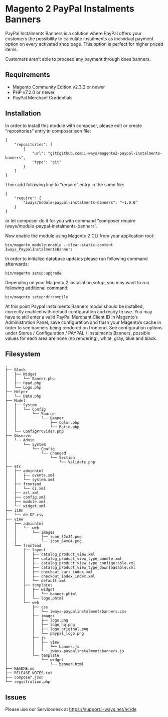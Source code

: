 # Magento 2 PayPal Instalments Banners

PayPal Instalments Banners is a solution where PayPal offers your customers the possibility to calculate instalments as individual payment option on every activated shop page. This option is perfect for higher priced items.

Customers aren’t able to proceed any payment through does banners.


## Requirements

- Magento Community Edition v2.3.2 or newer
- PHP v7.2.0 or newer
- PayPal Merchant Credentials


## Installation

In order to install this module with composer, please edit or create “repositories” entry in composer.json file:

```
{
	"repositories": [
		{
			"url": "git@github.com:i-ways/magento2-paypal-instalments-banners",
			"type": "git"
		}
	]
}
```

Then add following line to “require” entry in the same file:

```
{
	"require": {
		"iways/module-paypal-instalments-banners": “~1.0.0”
	}
}
```

or let composer do it for you with command “composer require iways/module-paypal-instalments-banners”.


Now enable the module using Magento 2 CLI from your application root:

```
bin/magento module:enable --clear-static-content Iways_PaypalInstalmentsBanners
```

In order to initialize database updates please run following command afterwards:

```
bin/magento setup:upgrade
```

Depending on your Magento 2 installation setup, you may want to run following additional command:

```
bin/magento setup:di:compile
```


At this point Paypal Instalments Banners modul should be installed, correctly enabled with default configuration and ready to use.
You may have to still enter a valid PayPal Merchant Client ID in Magento’s Administration Panel, save configuration and flush your Magento’s cache in order to see banners being rendered on frontend.
See configuration options under Stores / Configuration / PAYPAL / Instalments Banners, possible values for each area are none (no rendering), white, gray, blue and black.


## Filesystem

```
.
├── Block
│   ├── Widget
│   │   └── Banner.php
│   ├── Head.php
│   └── Logo.php
├── Helper
│   └── Data.php
├── Model
│   ├── System
│   │   └── Config
│   │       └── Source
│   │           └── Banner
│   │               ├── Color.php
│   │               └── Ratio.php
│   └── ConfigProvider.php
├── Observer
│   └── Admin
│       └── System
│           └── Config
│               └── Changed
│                   └── Section
│                       └── Validate.php
├── etc
│   ├── adminhtml
│   │   ├── events.xml
│   │   └── system.xml
│   ├── frontend
│   │   └── di.xml
│   ├── acl.xml
│   ├── config.xml
│   ├── module.xml
│   └── widget.xml
├── i18n
│   └── de_DE.csv
├── view
│   ├── adminhtml
│   │   └── web
│   │       └── images
│   │           ├── icon_32x32.png
│   │           └── icon_64x64.png
│   └── frontend
│       ├── layout
│       │   ├── catalog_product_view.xml
│       │   ├── catalog_product_view_type_bundle.xml
│       │   ├── catalog_product_view_type_configurable.xml
│       │   ├── catalog_product_view_type_downloadable.xml
│       │   ├── checkout_cart_index.xml
│       │   ├── checkout_index_index.xml
│       │   └── default.xml
│       ├── templates
│       │   ├── widget
│       │   │   └── banner.phtml
│       │   └── logo.phtml
│       └── web
│           ├── css
│           │   └── iways-paypalinstalmentsbanners.css
│           ├── images
│           │   ├── logo.png
│           │   ├── logo_hq.png
│           │   ├── logo_original.png
│           │   └── paypal_logo.png
│           ├── js
│           │   ├── view
│           │   │   └── banner.js
│           │   └── iways-paypalinstalmentsbanners.js
│           └── template
│               └── widget
│                   └── banner.html
├── README.md
├── RELEASE_NOTES.txt
├── composer.json
└── registration.php
```


## Issues

Please use our Servicedesk at https://support.i-ways.net/hc/de
